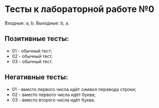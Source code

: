 # Тесты к лабораторной работе №0

Входные: a, b.
Выходные: b, a.

## Позитивные тесты:
- 01 - обычный тест;
- 02 - обычный тест;
- 03 - обычный тест.

## Негативные тесты:
- 01 - вместо первого числа идёт символ перевода строки;
- 02 - вместо первого числа идёт буква;
- 03 - вместо второго числа идёт буква.